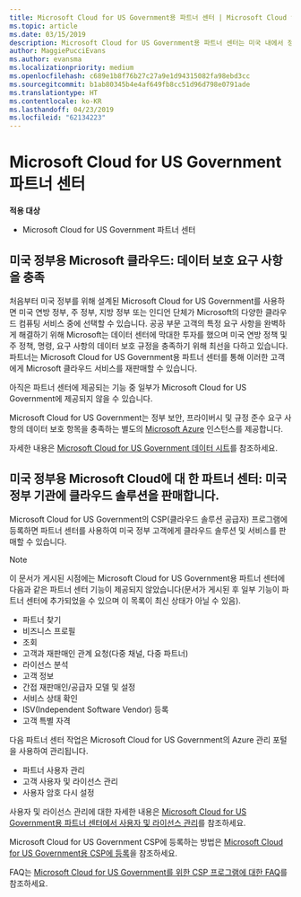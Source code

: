 ```yaml
---
title: Microsoft Cloud for US Government용 파트너 센터 | Microsoft Cloud for US Government용 파트너 센터
ms.topic: article
ms.date: 03/15/2019
description: Microsoft Cloud for US Government용 파트너 센터는 미국 내에서 정부 기관과 협력하는 고객에게 Microsoft 클라우드 솔루션을 제공하려는 Microsoft 파트너를 위한 비즈니스 포털입니다.
author: MaggiePucciEvans
ms.author: evansma
ms.localizationpriority: medium
ms.openlocfilehash: c689e1b8f76b27c27a9e1d94315082fa98ebd3cc
ms.sourcegitcommit: b1ab80345b4e4af649fb8cc51d96d798e0791ade
ms.translationtype: HT
ms.contentlocale: ko-KR
ms.lasthandoff: 04/23/2019
ms.locfileid: "62134223"
---
```

# <a name="partner-center-for-microsoft-cloud-for-us-government"></a>Microsoft Cloud for US Government 파트너 센터

**적용 대상**

-  Microsoft Cloud for US Government 파트너 센터

## <a name="microsoft-cloud-for-us-government-meeting-data-protection-requirements"></a>미국 정부용 Microsoft 클라우드: 데이터 보호 요구 사항을 충족 

처음부터 미국 정부를 위해 설계된 Microsoft Cloud for US Government를 사용하면 미국 연방 정부, 주 정부, 지방 정부 또는 인디언 단체가 Microsoft의 다양한 클라우드 컴퓨팅 서비스 중에 선택할 수 있습니다. 공공 부문 고객의 특정 요구 사항을 완벽하게 해결하기 위해 Microsoft는 데이터 센터에 막대한 투자를 했으며 미국 연방 정책 및 주 정책, 명령, 요구 사항의 데이터 보호 규정을 충족하기 위해 최선을 다하고 있습니다. 파트너는 Microsoft Cloud for US Government용 파트너 센터를 통해 이러한 고객에게 Microsoft 클라우드 서비스를 재판매할 수 있습니다.

아직은 파트너 센터에 제공되는 기능 중 일부가 Microsoft Cloud for US Government에 제공되지 않을 수 있습니다.

Microsoft Cloud for US Government는 정부 보안, 프라이버시 및 규정 준수 요구 사항의 데이터 보호 항목을 충족하는 별도의 [Microsoft Azure](https://azure.microsoft.com/en-us/overview/clouds/government/) 인스턴스를 제공합니다. 

자세한 내용은 [Microsoft Cloud for US Government 데이터 시트](https://download.microsoft.com/download/C/9/C/C9CA3002-DFC4-4ADA-841F-DF42AEC042FB/Microsoft_Azure_Government_Datasheet_EN_US.PDF)를 참조하세요.

## <a name="partner-center-for-microsoft-cloud-for-us-government-selling-cloud-solutions-to-us-government-entities"></a>미국 정부용 Microsoft Cloud에 대 한 파트너 센터: 미국 정부 기관에 클라우드 솔루션을 판매합니다.

Microsoft Cloud for US Government의 CSP(클라우드 솔루션 공급자) 프로그램에 등록하면 파트너 센터를 사용하여 미국 정부 고객에게 클라우드 솔루션 및 서비스를 판매할 수 있습니다. 

> [!NOTE]  
> 이 문서가 게시된 시점에는 Microsoft Cloud for US Government용 파트너 센터에 다음과 같은 파트너 센터 기능이 제공되지 않았습니다(문서가 게시된 후 일부 기능이 파트너 센터에 추가되었을 수 있으며 이 목록이 최신 상태가 아닐 수 있음).

- 파트너 찾기
- 비즈니스 프로필
- 조회
- 고객과 재판매인 관계 요청(다중 채널, 다중 파트너)
- 라이선스 분석
- 고객 정보
- 간접 재판매인/공급자 모델 및 설정
- 서비스 상태 확인
- ISV(Independent Software Vendor) 등록
- 고객 특별 자격

다음 파트너 센터 작업은 Microsoft Cloud for US Government의 Azure 관리 포털을 사용하여 관리됩니다. 

-   파트너 사용자 관리
-   고객 사용자 및 라이선스 관리
-   사용자 암호 다시 설정

사용자 및 라이선스 관리에 대한 자세한 내용은 [Microsoft Cloud for US Government용 파트너 센터에서 사용자 및 라이선스 관리](user-management-in-partner-center-for-microsoft-us-govt-cloud.md)를 참조하세요.

Microsoft Cloud for US Government CSP에 등록하는 방법은 [Microsoft Cloud for US Government용 CSP에 등록](enroll-in-csp-for-microsoft-us-govt-cloud.md)을 참조하세요.

FAQ는 [Microsoft Cloud for US Government를 위한 CSP 프로그램에 대한 FAQ](faq-for-us-govt-cloud.md)를 참조하세요.